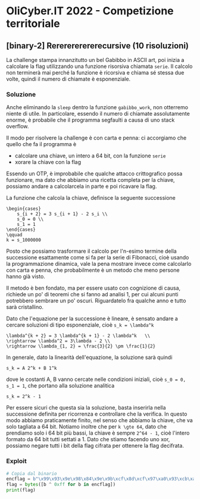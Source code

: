 # OliCyber.IT 2022 - Competizione territoriale

## [binary-2] Rererererererecursive (10 risoluzioni)

La challenge stampa innanzitutto un bel Gabibbo in ASCII art, poi inizia a calcolare la flag utilizzando una funzione risorsiva chiamata `serie`.
Il calcolo non terminerà mai perché la funzione è ricorsiva e chiama sé stessa due volte, quindi il numero di chiamate è esponenziale.

### Soluzione

Anche eliminando la `sleep` dentro la funzione `gabibbo_work`, non otterremo niente di utile.
In particolare, essendo il numero di chiamate assolutamente enorme, è probabile che il programma segfaulti a causa di uno stack overflow.

Il modo per risolvere la challenge è con carta e penna: ci accorgiamo che quello che fa il programma è

- calcolare una chiave, un intero a 64 bit, con la funzione `serie`
- xorare la chiave con la flag

Essendo un OTP, è improbabile che qualche attacco crittografico possa funzionare, ma dato che abbiamo una ricetta completa per la chiave, possiamo andare a calcolarcela in parte e poi ricavare la flag.

La funzione che calcola la chiave, definisce la seguente successione

```TeX
\begin{cases}
    s_{i + 2} = 3 s_{i + 1} - 2 s_i \\
    s_0 = 0 \\
    s_1 = 1
\end{cases}
\qquad
k = s_1000000
```

Posto che possiamo trasformare il calcolo per l'n-esimo termine della successione esattamente come si fa per la serie di Fibonacci, cioè usando la programmazione dinamica, vale la pena mostrare invece come calcolarlo con carta e penna, che probabilmente è un metodo che meno persone hanno già visto.

Il metodo è ben fondato, ma per essere usato con cognizione di causa, richiede un po' di teoremi che si fanno ad analisi 1, per cui alcuni punti potrebbero sembrare un po' oscuri. Riguardatelo fra qualche anno e tutto sarà cristallino.

Dato che l'equazione per la successione è lineare, è sensato andare a cercare soluzioni di tipo esponenziale, cioè `s_k = \lambda^k`

```TeX
\lambda^{k + 2} = 3 \lambda^{k + 1} - 2 \lambda^k   \\
\rightarrow \lambda^2 = 3\lambda - 2 \\
\rightarrow \lambda_{1, 2} = \frac{3}{2} \pm \frac{1}{2}
```

In generale, dato la linearità dell'equazione, la soluzione sarà quindi

```TeX
s_k = A 2^k + B 1^k
```

dove le costanti A, B vanno cercate nelle condizioni iniziali, cioè `s_0 = 0, s_1 = 1`, che portano alla soluzione analitica

```TeX
s_k = 2^k - 1
```

Per essere sicuri che questa sia la soluzione, basta inserirla nella successione definita per ricorrenza e controllare che la verifica.
In questo modo abbiamo praticamente finito, nel senso che abbiamo la chiave, che va solo tagliata a 64 bit. Notiamo inoltre che per `k \gte 64`, dato che prendiamo solo i 64 bit più bassi, la chiave è sempre `2^64 - 1`, cioè l'intero formato da 64 bit tutti settati a 1. Dato che stiamo facendo uno xor, possiamo negare tutti i bit della flag cifrata per ottenere la flag decifrata.

### Exploit

```python
# Copia dal binario
encflag = b"\x99\x93\x9e\x98\x84\x9e\x9b\xcf\x8d\xcf\x97\xa0\x93\xcb\xa0\x8d\xcc\x9c\x8a\x8d\x8c\x96\x90\x91\x9a\xa0\xcf\xcf\x9b\xc7\xca\x99\xcd\xc9\x9d\x9e\xcb\x9d\xc8\x9c\xca\x9d\xc6\x99\xc9\x9d\x9c\xcc\xcc\x9c\x9d\xc8\xce\xcd\xc8\xc6\x99\xc6\xc8\xca\x9c\xc9\x9b\x9c\xce\xcf\x82"
flag = bytes([b ^ 0xff for b in encflag])
print(flag)
```
